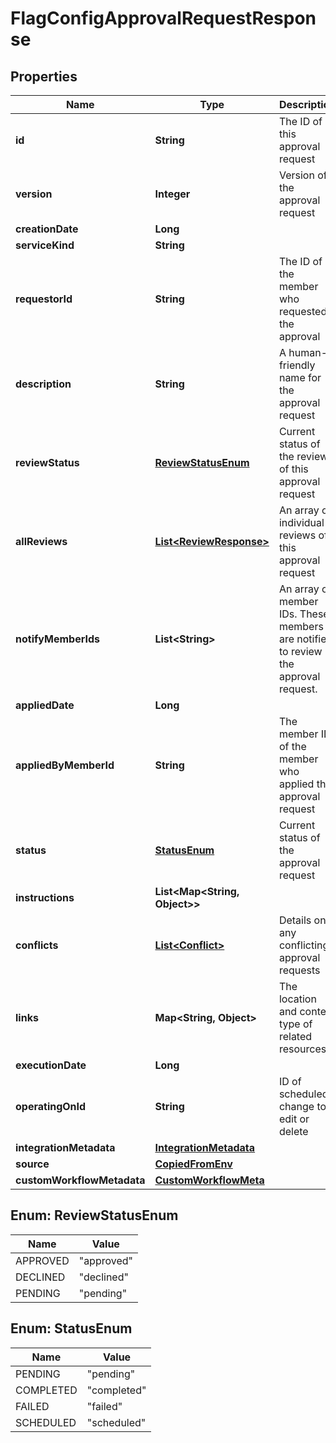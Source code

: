 

# FlagConfigApprovalRequestResponse


## Properties

| Name | Type | Description | Notes |
|------------ | ------------- | ------------- | -------------|
|**id** | **String** | The ID of this approval request |  |
|**version** | **Integer** | Version of the approval request |  |
|**creationDate** | **Long** |  |  |
|**serviceKind** | **String** |  |  |
|**requestorId** | **String** | The ID of the member who requested the approval |  [optional] |
|**description** | **String** | A human-friendly name for the approval request |  [optional] |
|**reviewStatus** | [**ReviewStatusEnum**](#ReviewStatusEnum) | Current status of the review of this approval request |  |
|**allReviews** | [**List&lt;ReviewResponse&gt;**](ReviewResponse.md) | An array of individual reviews of this approval request |  |
|**notifyMemberIds** | **List&lt;String&gt;** | An array of member IDs. These members are notified to review the approval request. |  |
|**appliedDate** | **Long** |  |  [optional] |
|**appliedByMemberId** | **String** | The member ID of the member who applied the approval request |  [optional] |
|**status** | [**StatusEnum**](#StatusEnum) | Current status of the approval request |  |
|**instructions** | **List&lt;Map&lt;String, Object&gt;&gt;** |  |  |
|**conflicts** | [**List&lt;Conflict&gt;**](Conflict.md) | Details on any conflicting approval requests |  |
|**links** | **Map&lt;String, Object&gt;** | The location and content type of related resources |  |
|**executionDate** | **Long** |  |  [optional] |
|**operatingOnId** | **String** | ID of scheduled change to edit or delete |  [optional] |
|**integrationMetadata** | [**IntegrationMetadata**](IntegrationMetadata.md) |  |  [optional] |
|**source** | [**CopiedFromEnv**](CopiedFromEnv.md) |  |  [optional] |
|**customWorkflowMetadata** | [**CustomWorkflowMeta**](CustomWorkflowMeta.md) |  |  [optional] |



## Enum: ReviewStatusEnum

| Name | Value |
|---- | -----|
| APPROVED | &quot;approved&quot; |
| DECLINED | &quot;declined&quot; |
| PENDING | &quot;pending&quot; |



## Enum: StatusEnum

| Name | Value |
|---- | -----|
| PENDING | &quot;pending&quot; |
| COMPLETED | &quot;completed&quot; |
| FAILED | &quot;failed&quot; |
| SCHEDULED | &quot;scheduled&quot; |



